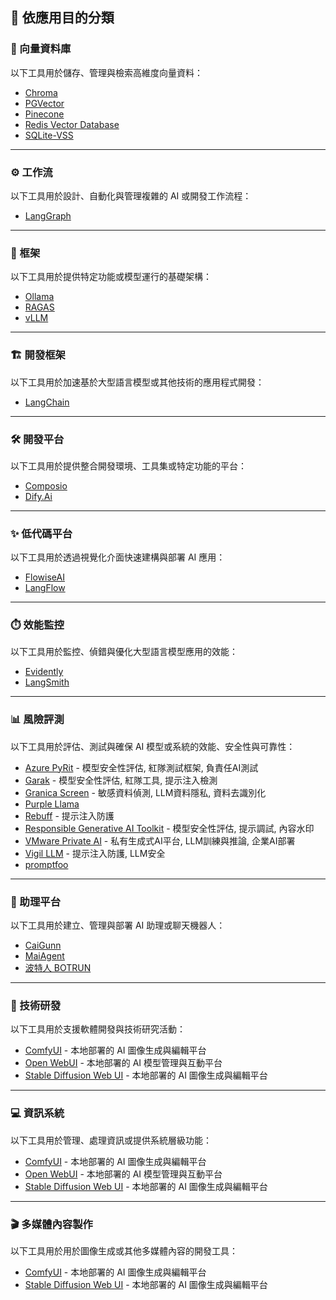 ## 🎯 依應用目的分類

<h3 id="vector-db">💾 向量資料庫</h3>

以下工具用於儲存、管理與檢索高維度向量資料：

- [Chroma](../../tools/development.md#chroma)
- [PGVector](../../tools/development.md#pgvector)
- [Pinecone](../../tools/development.md#pinecone)
- [Redis Vector Database](../../tools/development.md#redis-vector-database)
- [SQLite-VSS](../../tools/development.md#sqlite-vss)

---

<h3 id="workflow">⚙️ 工作流</h3>

以下工具用於設計、自動化與管理複雜的 AI 或開發工作流程：

- [LangGraph](../../tools/development.md#langgraph)

---

<h3 id="framework">🧩 框架</h3>

以下工具用於提供特定功能或模型運行的基礎架構：

- [Ollama](../../tools/development.md#ollama)
- [RAGAS](../../tools/development.md#ragas)
- [vLLM](../../tools/development.md#vllm)

---

<h3 id="dev-framework">🏗️ 開發框架</h3>

以下工具用於加速基於大型語言模型或其他技術的應用程式開發：

- [LangChain](../../tools/development.md#langchain)

---

<h3 id="dev-platform">🛠️ 開發平台</h3>

以下工具用於提供整合開發環境、工具集或特定功能的平台：

- [Composio](../../tools/development.md#composio)
- [Dify.Ai](../../tools/development.md#dify-ai)

---

<h3 id="low-code">✨ 低代碼平台</h3>

以下工具用於透過視覺化介面快速建構與部署 AI 應用：

- [FlowiseAI](../../tools/development.md#flowiseai)
- [LangFlow](../../tools/development.md#langflow)

---

<h3 id="perf-monitor">⏱️ 效能監控</h3>

以下工具用於監控、偵錯與優化大型語言模型應用的效能：

- [Evidently](../../tools/development.md#evidently)
- [LangSmith](../../tools/development.md#langsmith)

---

<h3 id="evaluation-tool">📊 風險評測</h3>

以下工具用於評估、測試與確保 AI 模型或系統的效能、安全性與可靠性：

- [Azure PyRit](../../tools/development.md#azure-pyrit) - 模型安全性評估, 紅隊測試框架, 負責任AI測試
- [Garak](../../tools/development.md#garak) - 模型安全性評估, 紅隊工具, 提示注入檢測
- [Granica Screen](../../tools/development.md#granica-screen) - 敏感資料偵測, LLM資料隱私, 資料去識別化
- [Purple Llama](../../tools/development.md#purple-llama)
- [Rebuff](../../tools/development.md#rebuff) - 提示注入防護
- [Responsible Generative AI Toolkit](../../tools/development.md#responsible-generative-ai-toolkit) - 模型安全性評估, 提示調試, 內容水印
- [VMware Private AI](../../tools/development.md#vmware-private-ai) - 私有生成式AI平台, LLM訓練與推論, 企業AI部署
- [Vigil LLM](../../tools/development.md#vigil-llm) - 提示注入防護, LLM安全
- [promptfoo](../../tools/development.md#promptfoo)

---

<h3 id="assistant-platform">🤖 助理平台</h3>

以下工具用於建立、管理與部署 AI 助理或聊天機器人：

- [CaiGunn](../../tools/development.md#caigunn)
- [MaiAgent](../../tools/development.md#maiagent)
- [波特人 BOTRUN](../../tools/development.md#botrun)

---

<h3 id="rd">🔬 技術研發</h3>

以下工具用於支援軟體開發與技術研究活動：

- [ComfyUI](../../tools/development.md#comfyui) - 本地部署的 AI 圖像生成與編輯平台
- [Open WebUI](../../tools/development.md#open-webui) - 本地部署的 AI 模型管理與互動平台
- [Stable Diffusion Web UI](../../tools/development.md#stable-diffusion-web-ui) - 本地部署的 AI 圖像生成與編輯平台

---

<h3 id="info-sys">💻 資訊系統</h3>

以下工具用於管理、處理資訊或提供系統層級功能：

- [ComfyUI](../../tools/development.md#comfyui) - 本地部署的 AI 圖像生成與編輯平台
- [Open WebUI](../../tools/development.md#open-webui) - 本地部署的 AI 模型管理與互動平台
- [Stable Diffusion Web UI](../../tools/development.md#stable-diffusion-web-ui) - 本地部署的 AI 圖像生成與編輯平台

---

<h3 id="multimedia">🎬 多媒體內容製作</h3>

以下工具用於用於圖像生成或其他多媒體內容的開發工具：

- [ComfyUI](../../tools/development.md#comfyui) - 本地部署的 AI 圖像生成與編輯平台
- [Stable Diffusion Web UI](../../tools/development.md#stable-diffusion-web-ui) - 本地部署的 AI 圖像生成與編輯平台

